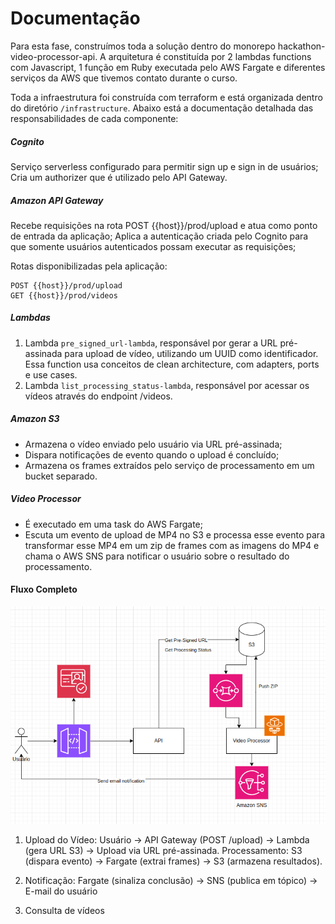 # Documentação
Para esta fase, construímos toda a solução dentro do monorepo hackathon-video-processor-api. A arquitetura é constituída por 2 lambdas functions com Javascript, 1 função em Ruby executada pelo AWS Fargate e diferentes serviços da AWS que tivemos contato durante o curso.

Toda a infraestrutura foi construída com terraform e está organizada dentro do diretório `/infrastructure`.
Abaixo está a documentação detalhada das responsabilidades de cada componente:

##### Cognito
Serviço serverless configurado para permitir sign up e sign in de usuários;
Cria um authorizer que é utilizado pelo API Gateway.

##### Amazon API Gateway
Recebe requisições na rota POST {{host}}/prod/upload e atua como ponto de entrada da aplicação;
Aplica a autenticação criada pelo Cognito para que somente usuários autenticados possam executar as requisições;

Rotas disponibilizadas pela aplicação: 
```
POST {{host}}/prod/upload
GET {{host}}/prod/videos
```

##### Lambdas
1. Lambda  `pre_signed_url-lambda`, responsável por gerar a URL pré-assinada para upload de vídeo, utilizando um UUID como identificador. Essa function usa conceitos de clean architecture, com adapters, ports e use cases.
2. Lambda `list_processing_status-lambda`, responsável por acessar os vídeos através do endpoint /videos.

##### Amazon S3
- Armazena o vídeo enviado pelo usuário via URL pré-assinada;
- Dispara notificações de evento quando o upload é concluído;
- Armazena os frames extraídos pelo serviço de processamento em um bucket separado.

##### Video Processor
- É executado em uma task do AWS Fargate;
- Escuta um evento de upload de MP4 no S3 e processa esse evento para transformar esse MP4 em um zip de frames com as imagens do MP4 e chama o AWS SNS para notificar o usuário sobre o resultado do processamento.

#### Fluxo Completo

![alt text](image.png)

1. Upload do Vídeo:
Usuário → API Gateway (POST /upload) → Lambda (gera URL S3) → Upload via URL pré-assinada.
Processamento:
S3 (dispara evento) → Fargate (extrai frames) → S3 (armazena resultados).

2. Notificação:
Fargate (sinaliza conclusão) → SNS (publica em tópico) → E-mail do usuário

3. Consulta de vídeos
